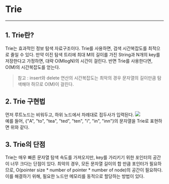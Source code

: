 # Trie

---
## 1. Trie란?
Trie는 효과적인 정보 탐색 자료구조이다. Trie를 사용하면, 검색 시간복잡도를 최적으로 줄일 수 있다.
만약 이진 탐색 트리에 최대 M의 길이를 가진 String과 N개의 key를 저장한다고 가정하면, 대략 O(MlogN)의 시간이 걸린다.
반면 Trie를 사용한다면, O(M)의 시간복잡도를 얻는다.

> 참고 : insert와 delete 연산의 시간복잡도는 최악의 경우 문자열의 길이만큼 탐색해야 하므로 O(M)이 걸린다.

## 2. Trie 구현법
먼저 루트노드는 비워두고, 하위 노드에서 차례대로 접두사가 입력된다.
<img src = https://upload.wikimedia.org/wikipedia/commons/thumb/b/be/Trie_example.svg/250px-Trie_example.svg.png>   
예를 들어, {"A", "to", "tea", "ted", "ten", "i", "in", "inn"}의 문자열을 Trie로 표현하면 위와 같다.

## 3. Trie의 단점
Trie는 매우 빠른 문자열 탐색 속도를 가져오지만, key를 가리키기 위한 포인터의 공간이 너무 크다는 단점이 있다.
최악의 경우, 모든 문자열 길이의 합 만큼 포인터가 필요하므로, O(pointer size * number of pointer * number of node)의 공간이 필요하다.
이를 해결하기 위해, 필요한 노드만 메모리를 동적으로 할당하는 방법이 있다.